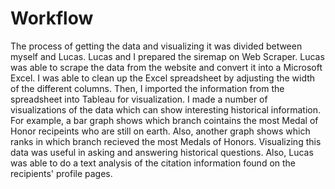 # Workflow

The process of getting the data and visualizing it was divided between myself and Lucas. Lucas and I prepared the siremap on Web Scraper. Lucas was able to scrape the data from the website and convert it into a Microsoft Excel. I was able to clean up the Excel spreadsheet by adjusting the width of the different columns. Then, I imported the information from the spreadsheet into Tableau for visualization. I made a number of visualizations of the data which can show interesting historical information. For example, a bar graph shows which branch cointains the most Medal of Honor recipeints who are still on earth. Also, another graph shows which ranks in which branch recieved the most Medals of Honors. Visualizing this data was useful in asking and answering historical questions. Also, Lucas was able to do a text analysis of the citation information found on the recipients' profile pages.

